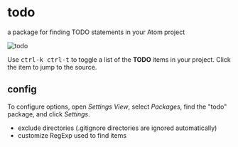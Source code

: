 # todo

a package for finding TODO statements in your Atom project

![todo](https://raw.githubusercontent.com/reergymerej/todo/master/resources/todo-preview.png)

Use <kbd>ctrl-k ctrl-t</kbd> to toggle a list of the **TODO** items in your project.  Click the item to jump to the source.


## config

To configure options, open *Settings View*, select *Packages*, find the "todo" package, and click *Settings*.

* exclude directories (.gitignore directories are ignored automatically)
* customize RegExp used to find items
